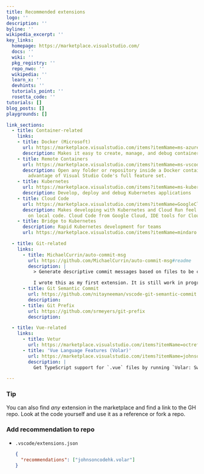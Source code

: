 ```yaml
---
title: Recommended extensions
logo: ''
description: ''
byline: ''
wikipedia_excerpt: ''
key_links:
  homepage: https://marketplace.visualstudio.com/
  docs: ''
  wiki: ''
  pkg_registry: ''
  repo_nwo: ''
  wikipedia: ''
  learn_x: ''
  devhints: ''
  tutorials_point: ''
  rosetta_code: ''
tutorials: []
blog_posts: []
playgrounds: []

link_sections:
  - title: Container-related
    links:
    - title: Docker (Microsoft)
      url: https://marketplace.visualstudio.com/items?itemName=ms-azuretools.vscode-docker
      description: Makes it easy to create, manage, and debug containerized applications.
    - title: Remote Containers
      url: https://marketplace.visualstudio.com/items?itemName=ms-vscode-remote.remote-containers
      description: Open any folder or repository inside a Docker container and take
        advantage of Visual Studio Code's full feature set.
    - title: Kubernetes
      url: https://marketplace.visualstudio.com/items?itemName=ms-kubernetes-tools.vscode-kubernetes-tools
      description: Develop, deploy and debug Kubernetes applications
    - title: Cloud Code
      url: https://marketplace.visualstudio.com/items?itemName=GoogleCloudTools.cloudcode
      description: Makes developing with Kubernetes and Cloud Run feel like working
        on local code. Cloud Code from Google Cloud, IDE tools for Cloud Native development.
    - title: Bridge to Kubernetes
      description: Rapid Kubernetes development for teams
      url: https://marketplace.visualstudio.com/items?itemName=mindaro.mindaro

  - title: Git-related
    links:
      - title: MichaelCurrin/auto-commit-msg
        url: https://github.com/MichaelCurrin/auto-commit-msg#readme
        description: |
          > Generate descriptive commit messages based on files to be committed without touching your keyboard

          I wrote this as my first extension. It is still work in progress but it is working and has a nice flow of tests and installation. It was based heavily on the two extensions listed next.
      - title: Git Semantic Commit
        url: https://github.com/nitayneeman/vscode-git-semantic-commit
        description:
      - title: Git Prefix
        url: https://github.com/srmeyers/git-prefix
        description:

  - title: Vue-related
    links:
      - title: Vetur
        url: https://marketplace.visualstudio.com/items?itemName=octref.vetur
      - title: 'Vue Language Features (Volar)'
        url: https://marketplace.visualstudio.com/items?itemName=johnsoncodehk.volar
        description: |
          Get TypeScript support for `.vue` files by running `Volar: Switch TS Plugin on/off`

---
```


### Tip

You can also find _any_ extension in the marketplace and find a link to the GH repo. Look at the code yourself and use it as a reference or fork a repo.


### Add recommendation to repo

- `.vscode/extensions.json`
  ```json
  {
    "recommendations": ["johnsoncodehk.volar"]
  }
  ```
